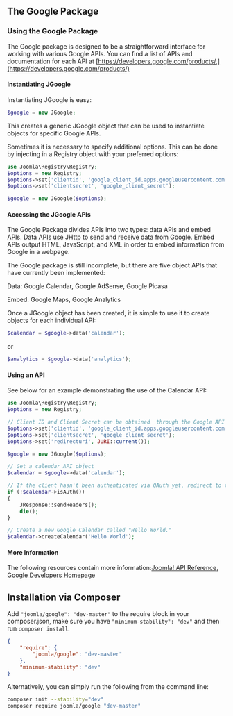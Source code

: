 ## The Google Package

### Using the Google Package

The Google package is designed to be a straightforward interface for working with various Google APIs. You can find a list of APIs and documentation for each API at [https://developers.google.com/products/.](https://developers.google.com/products/)

#### Instantiating JGoogle

Instantiating JGoogle is easy:

```php
$google = new JGoogle;
```

This creates a generic JGoogle object that can be used to instantiate objects for specific Google APIs.

Sometimes it is necessary to specify additional options. This can be done by injecting in a Registry object with your preferred options:

```php
use Joomla\Registry\Registry;
$options = new Registry;
$options->set('clientid', 'google_client_id.apps.googleusercontent.com');
$options->set('clientsecret', 'google_client_secret');

$google = new JGoogle($options);
```

#### Accessing the JGoogle APIs

The Google Package divides APIs into two types: data APIs and embed APIs. Data APIs use JHttp to send and receive data from Google. Embed APIs output HTML, JavaScript, and XML in order to embed information from Google in a webpage.

The Google package is still incomplete, but there are five object APIs that have currently been implemented:

Data: Google Calendar, Google AdSense, Google Picasa

Embed: Google Maps, Google Analytics

Once a JGoogle object has been created, it is simple to use it to create objects for each individual API:

```php
$calendar = $google->data('calendar');
```

or

```php
$analytics = $google->data('analytics');
```

#### Using an API

See below for an example demonstrating the use of the Calendar API:

```php
use Joomla\Registry\Registry;
$options = new Registry;

// Client ID and Client Secret can be obtained  through the Google API Console (https://code.google.com/apis/console/).
$options->set('clientid', 'google_client_id.apps.googleusercontent.com');
$options->set('clientsecret', 'google_client_secret');
$options->set('redirecturi', JURI::current());

$google = new JGoogle($options);

// Get a calendar API object
$calendar = $google->data('calendar');

// If the client hasn't been authenticated via OAuth yet, redirect to the appropriate URL and terminate the program
if (!$calendar->isAuth())
{
	JResponse::sendHeaders();
	die();
}

// Create a new Google Calendar called "Hello World."
$calendar->createCalendar('Hello World');
```

#### More Information

The following resources contain more information:[Joomla! API Reference](http://api.joomla.org), [Google Developers Homepage](https://developers.google.com/)


## Installation via Composer

Add `"joomla/google": "dev-master"` to the require block in your composer.json, make sure you have `"minimum-stability": "dev"` and then run `composer install`.

```json
{
	"require": {
		"joomla/google": "dev-master"
	},
	"minimum-stability": "dev"
}
```

Alternatively, you can simply run the following from the command line:

```sh
composer init --stability="dev"
composer require joomla/google "dev-master"
```
